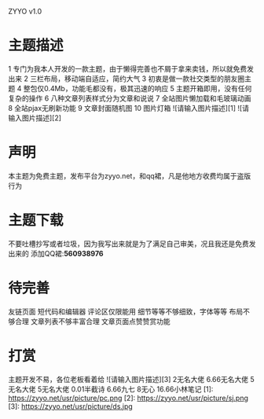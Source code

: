 ZYYO v1.0
# 主题描述
1 专门为我本人开发的一款主题，由于懒得完善也不屑于拿来卖钱，所以就免费发出来
2 三栏布局，移动端自适应，简约大气
3 初衷是做一款社交类型的朋友圈主题
4 整包仅0.4Mb，功能毛都没有，极其迅速的响应
5 主题开箱即用，没有任何复杂的操作
6 八种文章列表样式分为文章和说说
7 全站图片懒加载和毛玻璃动画
8 全站pjax无刷新功能
9 文章封面随机图
10 图片灯箱
![请输入图片描述][1]
![请输入图片描述][2]
# 声明
本主题为免费主题，发布平台为zyyo.net，和qq裙，凡是他地方收费均属于盗版行为
# 主题下载
不要吐槽抄写或者垃圾，因为我写出来就是为了满足自己审美，况且我还是免费发出来的
添加QQ裙:**560938976**
# 待完善
友链页面
短代码和编辑器
评论区仅限能用
细节等等不够细致，字体等等
布局不够合理
文章列表不够丰富合理
文章页面点赞赞赏功能
# 打赏
主题开发不易，各位老板看着给
![请输入图片描述][3]
2无名大佬
6.66无名大佬
5无名大佬
5无名大佬
0.01半截诗
6.66九七
8无心
16.66小林笔记
  [1]: https://zyyo.net/usr/picture/pc.png
  [2]: https://zyyo.net/usr/picture/sj.png
  [3]: https://zyyo.net/usr/picture/ds.jpg
